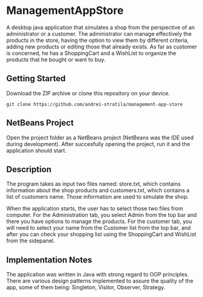 # ManagementAppStore

A desktop java application that simulates a shop from the perspective of an administrator or a customer. The administrator can manage effectively the products in the store, having the option to view them by different criteria, adding new products or editing those that already exists. As far as customer is concerned, he has a ShoppingCart and a WishList to organize the products that he bought or want to buy.

## Getting Started

Download the ZIP archive or clone this repository on your device.
```
git clone https://github.com/andrei-stratila/management-app-store
```
## NetBeans Project

Open the project folder as a NetBeans project (NetBeans was the IDE used during development). After succesfully opening the project, run it and the application should start.

## Description

The program takes as input two files named: store.txt, which contains information about the shop products and customers.txt, which contains a list of customers name. Those information are used to simulate the shop.

When the application starts, the user has to select those two files from computer. For the Administration tab, you select Admin from the top bar and there you have options to manage the products. For the customer tab, you will need to select your name from the Customer list from the top bar, and after you can check your shopping list using the ShoppingCart and WishList from the sidepanel.

## Implementation Notes

The application was written in Java with strong regard to OOP principles. There are various design patterns implemented to assure the quality of the app, some of them being: Singleton, Visitor, Observer, Strategy.
